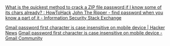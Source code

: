 
[What is the quickest method to crack a ZIP file password if I know some of its chars already? : HowToHack](https://old.reddit.com/r/HowToHack/comments/py5fbs/what_is_the_quickest_method_to_crack_a_zip_file)
[John The Ripper - find password when you know a part of it - Information Security Stack Exchange](https://security.stackexchange.com/questions/234447/john-the-ripper-find-password-when-you-know-a-part-of-it)

[Gmail password first character is case insensitive on mobile device | Hacker News](https://news.ycombinator.com/item?id=28808289)
[Gmail password first character is case insensitive on mobile device - Gmail Community](https://support.google.com/mail/thread/55577729/gmail-password-first-character-is-case-insensitive-on-mobile-device?hl=en)
